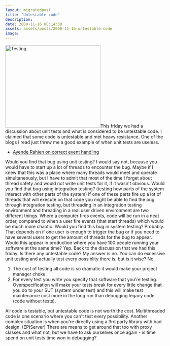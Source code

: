 ```yaml
---
layout: migratedpost
title: "Untestable code"
description:
date: 2008-11-16 08:14:38
assets: assets/posts/2008-11-16-untestable-code
image: 
---
```


<p><img height="260" width="300" src="http://litemedia.info/media/Default/Mint/sw_testing-300x260.jpg" title="Testing" class="left size-medium wp-image-73" />This friday we had a discussion about unit tests and what is considered to be untestable code. I claimed that some code is untestable and met heavy resistance.  One of the blogs I read just threw me a good example of when unit tests are useless.</p>
<ul>
<li><a href="http://ayende.com/Blog/archive/2008/11/16/correct-event-handling.aspx" title="Ayende Rahien - Correct event handling">Ayende Rahien on correct event handling</a></li>
</ul>
<p>Would you find that bug using unit testing? I would say not, because you would have to start up a lot of threads to encounter the bug. Maybe if I knew that this was a place where many threads would meet and operate simultaneously, but I have to admit that most of the time I forget about thread safety and would not write unit tests for it, if it wasn't obvious.  Would you find that bug using integration testing? (testing how parts of the system interact with other parts of the system) If one of these parts fire up a lot of threads that will execute on that code you might be able to find the bug through integration testing, but threading in an integration testing environment and threading in a real user driven environment are two different things. Where a computer fires events, code will be run in a neat order, compared to when a user fire events (that start threads) which would be much more chaotic.  Would you find this bug in system testing? Probably. That depends on if one user is enough to trigger the bug or if you need to have several users to get the amount of threads for the bug to appear.  Would this appear in production where you have 100 people running your software at the same time? Yep.  Back to the discussion that we had this friday. Is there any untestable code? My answer is no. You can do excessive unit testing and actually test every possiblity there is, but is it wise? No.</p>
<ol>
<li>The cost of testing all code is so dramatic it would make your project manager choke.</li>
<li>For every test you write you specify that software that you're testing. Overspecification will make your tests break for every little change that you do to your SUT (system under test) and this will make test maintenance cost more in the long run than debugging legacy code (code without tests).</li>
</ol>
<p>All code is testable, but untestable code is not worth the cost. Multithreaded code is one scenario where you can't test every possibility. Another complex situation is when you're directly using a 3rd party library with bad design. (EPiServer) There are means to get around that too with proxy classes and what not, but we have to ask ourselves once again - is time spend on unit tests time won in debugging?</p>
